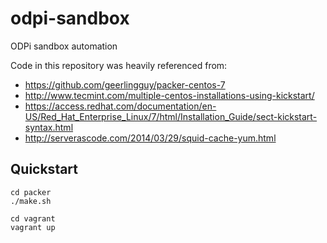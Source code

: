 # odpi-sandbox
ODPi sandbox automation

Code in this repository was heavily referenced from:
* https://github.com/geerlingguy/packer-centos-7
* http://www.tecmint.com/multiple-centos-installations-using-kickstart/
* https://access.redhat.com/documentation/en-US/Red_Hat_Enterprise_Linux/7/html/Installation_Guide/sect-kickstart-syntax.html
* http://serverascode.com/2014/03/29/squid-cache-yum.html


Quickstart
----------

````shell
cd packer
./make.sh
````

````shell
cd vagrant
vagrant up
````
